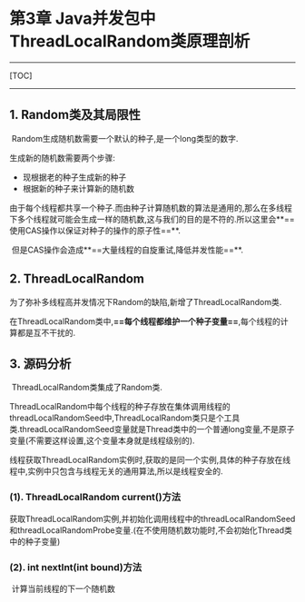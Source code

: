 # 第3章 Java并发包中ThreadLocalRandom类原理剖析

------

[TOC]

------

## 1. Random类及其局限性

​		Random生成随机数需要一个默认的种子,是一个long类型的数字.

生成新的随机数需要两个步骤:

-   现根据老的种子生成新的种子
-   根据新的种子来计算新的随机数

​		由于每个线程都共享一个种子.而由种子计算随机数的算法是通用的,那么在多线程下多个线程就可能会生成一样的随机数,这与我们的目的是不符的.所以这里会**==使用CAS操作以保证对种子的操作的原子性==**.

​		但是CAS操作会造成**==大量线程的自旋重试,降低并发性能==**.

## 2. ThreadLocalRandom

​		为了弥补多线程高并发情况下Random的缺陷,新增了ThreadLocalRandom类.

​		在ThreadLocalRandom类中,**==每个线程都维护一个种子变量==**,每个线程的计算都是互不干扰的.

## 3. 源码分析

​		ThreadLocalRandom类集成了Random类.

​		ThreadLocalRandom中每个线程的种子存放在集体调用线程的threadLocalRandomSeed中,ThreadLocalRandom类只是个工具类.threadLocalRandomSeed变量就是Thread类中的一个普通long变量,不是原子变量(不需要这样设置,这个变量本身就是线程级别的).

​		线程获取ThreadLocalRandom实例时,获取的是同一个实例,具体的种子存放在线程中,实例中只包含与线程无关的通用算法,所以是线程安全的.

### (1). ThreadLocalRandom current()方法

​		获取ThreadLocalRandom实例,并初始化调用线程中的threadLocalRandomSeed和threadLocalRandomProbe变量.(在不使用随机数功能时,不会初始化Thread类中的种子变量)

### (2). int nextInt(int bound)方法

​		计算当前线程的下一个随机数



